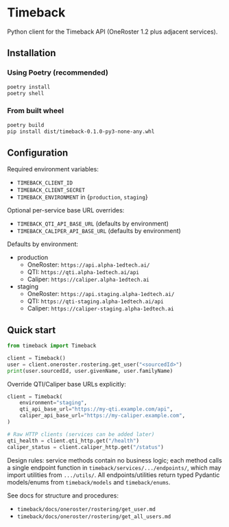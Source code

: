 # Timeback

Python client for the Timeback API (OneRoster 1.2 plus adjacent services).

## Installation

### Using Poetry (recommended)

```bash
poetry install
poetry shell
```

### From built wheel

```bash
poetry build
pip install dist/timeback-0.1.0-py3-none-any.whl
```

## Configuration

Required environment variables:

- `TIMEBACK_CLIENT_ID`
- `TIMEBACK_CLIENT_SECRET`
- `TIMEBACK_ENVIRONMENT` in {`production`, `staging`}

Optional per-service base URL overrides:

- `TIMEBACK_QTI_API_BASE_URL` (defaults by environment)
- `TIMEBACK_CALIPER_API_BASE_URL` (defaults by environment)

Defaults by environment:

- production
  - OneRoster: `https://api.alpha-1edtech.ai/`
  - QTI: `https://qti.alpha-1edtech.ai/api`
  - Caliper: `https://caliper.alpha-1edtech.ai`
- staging
  - OneRoster: `https://api.staging.alpha-1edtech.ai/`
  - QTI: `https://qti-staging.alpha-1edtech.ai/api`
  - Caliper: `https://caliper-staging.alpha-1edtech.ai`

## Quick start

```python
from timeback import Timeback

client = Timeback()
user = client.oneroster.rostering.get_user("<sourcedId>")
print(user.sourcedId, user.givenName, user.familyName)
```

Override QTI/Caliper base URLs explicitly:

```python
client = Timeback(
    environment="staging",
    qti_api_base_url="https://my-qti.example.com/api",
    caliper_api_base_url="https://my-caliper.example.com",
)

# Raw HTTP clients (services can be added later)
qti_health = client.qti_http.get("/health")
caliper_status = client.caliper_http.get("/status")
```

Design rules: service methods contain no business logic; each method calls a single endpoint function in `timeback/services/.../endpoints/`, which may import utilities from `.../utils/`. All endpoints/utilities return typed Pydantic models/enums from `timeback/models` and `timeback/enums`.

See docs for structure and procedures:

- `timeback/docs/oneroster/rostering/get_user.md`
- `timeback/docs/oneroster/rostering/get_all_users.md`
